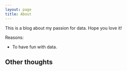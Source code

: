```yaml
---
layout: page
title: About
---
```


This is a blog about my passion for data.
Hope you love it!

Reasons:
- To have fun with data.


## Other thoughts
